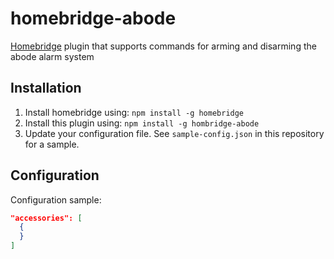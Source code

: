 # homebridge-abode
[Homebridge](https://github.com/nfarina/homebridge) plugin that supports commands for arming and disarming the abode alarm system 

## Installation

1. Install homebridge using: `npm install -g homebridge`
2. Install this plugin using: `npm install -g hombridge-abode`
3. Update your configuration file. See `sample-config.json` in this repository for a sample.

## Configuration

Configuration sample:

```json
"accessories": [
  {
  }
]

```
